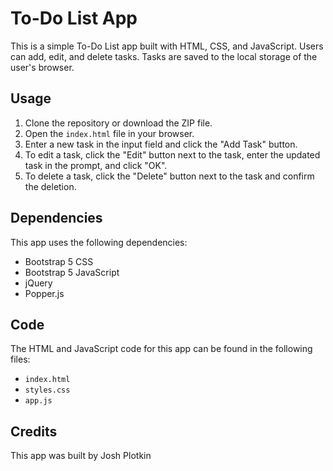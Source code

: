 # To-Do List App

This is a simple To-Do List app built with HTML, CSS, and JavaScript. Users can add, edit, and delete tasks. Tasks are saved to the local storage of the user's browser.

## Usage

1. Clone the repository or download the ZIP file.
2. Open the `index.html` file in your browser.
3. Enter a new task in the input field and click the "Add Task" button.
4. To edit a task, click the "Edit" button next to the task, enter the updated task in the prompt, and click "OK".
5. To delete a task, click the "Delete" button next to the task and confirm the deletion.

## Dependencies

This app uses the following dependencies:

- Bootstrap 5 CSS
- Bootstrap 5 JavaScript
- jQuery
- Popper.js

## Code

The HTML and JavaScript code for this app can be found in the following files:

- `index.html`
- `styles.css`
- `app.js`

## Credits

This app was built by Josh Plotkin
